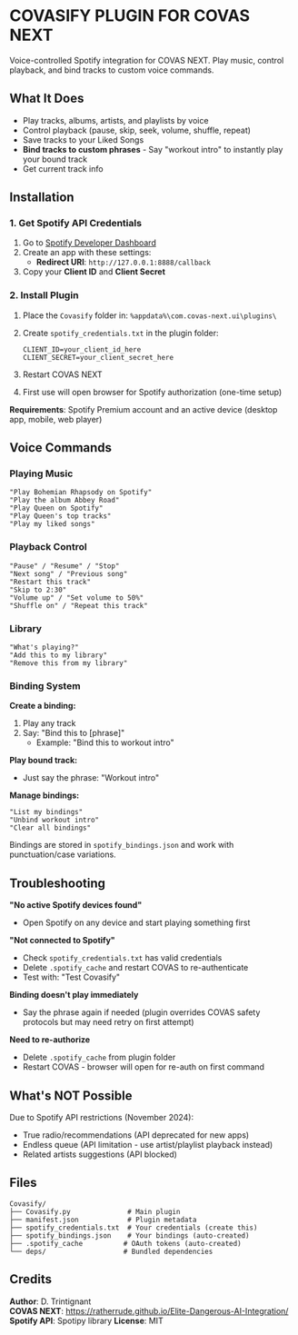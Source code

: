 COVASIFY PLUGIN FOR COVAS NEXT
================================

Voice-controlled Spotify integration for COVAS NEXT. Play music, control playback, and bind tracks to custom voice commands.

## What It Does

- Play tracks, albums, artists, and playlists by voice
- Control playback (pause, skip, seek, volume, shuffle, repeat)
- Save tracks to your Liked Songs
- **Bind tracks to custom phrases** - Say "workout intro" to instantly play your bound track
- Get current track info

## Installation

### 1. Get Spotify API Credentials

1. Go to [Spotify Developer Dashboard](https://developer.spotify.com/dashboard)
2. Create an app with these settings:
   - **Redirect URI**: `http://127.0.0.1:8888/callback`
3. Copy your **Client ID** and **Client Secret**

### 2. Install Plugin

1. Place the `Covasify` folder in: `%appdata%\com.covas-next.ui\plugins\`

2. Create `spotify_credentials.txt` in the plugin folder:
   ```
   CLIENT_ID=your_client_id_here
   CLIENT_SECRET=your_client_secret_here
   ```

3. Restart COVAS NEXT

4. First use will open browser for Spotify authorization (one-time setup)

**Requirements**: Spotify Premium account and an active device (desktop app, mobile, web player)

## Voice Commands

### Playing Music

```
"Play Bohemian Rhapsody on Spotify"
"Play the album Abbey Road"
"Play Queen on Spotify"
"Play Queen's top tracks"
"Play my liked songs"
```

### Playback Control

```
"Pause" / "Resume" / "Stop"
"Next song" / "Previous song"
"Restart this track"
"Skip to 2:30"
"Volume up" / "Set volume to 50%"
"Shuffle on" / "Repeat this track"
```

### Library

```
"What's playing?"
"Add this to my library"
"Remove this from my library"
```

### Binding System

**Create a binding:**
1. Play any track
2. Say: "Bind this to [phrase]"
   - Example: "Bind this to workout intro"

**Play bound track:**
- Just say the phrase: "Workout intro"

**Manage bindings:**
```
"List my bindings"
"Unbind workout intro"
"Clear all bindings"
```

Bindings are stored in `spotify_bindings.json` and work with punctuation/case variations.

## Troubleshooting

**"No active Spotify devices found"**
- Open Spotify on any device and start playing something first

**"Not connected to Spotify"**
- Check `spotify_credentials.txt` has valid credentials
- Delete `.spotify_cache` and restart COVAS to re-authenticate
- Test with: "Test Covasify"

**Binding doesn't play immediately**
- Say the phrase again if needed (plugin overrides COVAS safety protocols but may need retry on first attempt)

**Need to re-authorize**
- Delete `.spotify_cache` from plugin folder
- Restart COVAS - browser will open for re-auth on first command

## What's NOT Possible

Due to Spotify API restrictions (November 2024):
- True radio/recommendations (API deprecated for new apps)
- Endless queue (API limitation - use artist/playlist playback instead)
- Related artists suggestions (API blocked)

## Files

```
Covasify/
├── Covasify.py              # Main plugin
├── manifest.json            # Plugin metadata
├── spotify_credentials.txt  # Your credentials (create this)
├── spotify_bindings.json    # Your bindings (auto-created)
├── .spotify_cache          # OAuth tokens (auto-created)
└── deps/                   # Bundled dependencies
```

## Credits

**Author**: D. Trintignant  
**COVAS NEXT**: https://ratherrude.github.io/Elite-Dangerous-AI-Integration/  
**Spotify API**: Spotipy library
**License**: MIT
